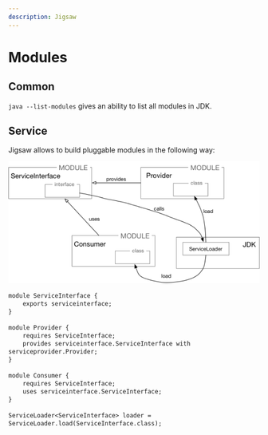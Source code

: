 ```yaml
---
description: Jigsaw
---
```


# Modules

## Common

`java --list-modules` gives an ability to list all modules in JDK.

## Service

Jigsaw allows to build pluggable modules in the following way:

![Service architecture](../../.gitbook/assets/image.png)

```text
module ServiceInterface {
    exports serviceinterface;
}

module Provider {
    requires ServiceInterface;
    provides serviceinterface.ServiceInterface with serviceprovider.Provider;
}

module Consumer {
    requires ServiceInterface;
    uses serviceinterface.ServiceInterface;
}

ServiceLoader<ServiceInterface> loader = ServiceLoader.load(ServiceInterface.class);
```

